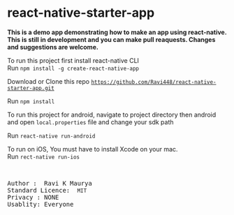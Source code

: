 # react-native-starter-app

<strong>
  This is a demo app demonstrating how to make an app using react-native. This is still in development and you can make pull     reaquests. Changes and suggestions are welcome.  
</strong>

<br/>

To run this project first install react-native CLI <br/>
Run <code>npm install -g create-react-native-app</code>

Download or Clone this repo <code>https://github.com/Ravi448/react-native-starter-app.git</code>

Run <code>npm install</code>

To run this project for android, navigate to project directory then android and open <code>local.properties</code> file and change your 
sdk path<br/>

Run <code>react-native run-android</code><br/>

To run on iOS, You must have to install Xcode on your mac.<br/>
Run <code>rect-native run-ios</code>



<br/>

<pre>
Author :  <caption>Ravi K Maurya<caption>
Standard Licence:  <code>MIT</code>
Privacy : NONE
Usablity: Everyone
</pre>
